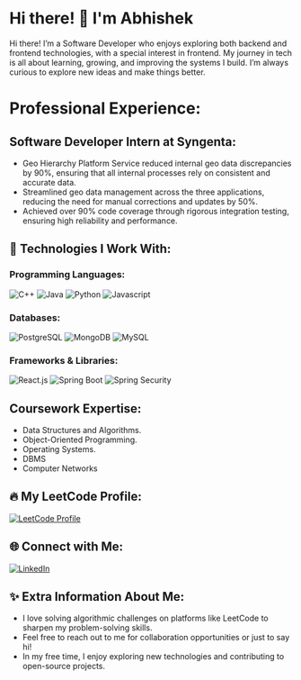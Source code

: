 # Hi there! 👋 I'm Abhishek

Hi there! I’m a Software Developer who enjoys exploring both backend and frontend technologies, with a special interest in frontend. My journey in tech is all about learning, growing, and improving the systems I build. I’m always curious to explore new ideas and make things better.

# Professional Experience:
## Software Developer Intern at Syngenta:
 - Geo Hierarchy Platform Service reduced internal geo data discrepancies by 90%, ensuring that all internal
processes rely on consistent and accurate data.
 - Streamlined geo data management across the three applications, reducing the need for manual corrections and
updates by 50%.
 - Achieved over 90% code coverage through rigorous integration testing, ensuring high reliability and
performance.

## 🚀 Technologies I Work With:

### Programming Languages:
![C++](https://img.shields.io/badge/C++-blue?logo=c%2B%2B)
![Java](https://img.shields.io/badge/Java-orange?logo=java)
![Python](https://img.shields.io/badge/Python-yellow?logo=python)
![Javascript](https://img.shields.io/badge/Javascript-red?logo=javascript)

### Databases:
![PostgreSQL](https://img.shields.io/badge/PostgreSQL-blue?logo=postgresql)
![MongoDB](https://img.shields.io/badge/MongoDB-green?logo=mongodb)
![MySQL](https://img.shields.io/badge/MySQL-blue?logo=mysql)

### Frameworks & Libraries:
![React.js](https://img.shields.io/badge/React.js-blue?logo=react)
![Spring Boot](https://img.shields.io/badge/Spring_Boot-lightgreen?logo=springboot)
![Spring Security](https://img.shields.io/badge/Spring_Security-green?logo=spring)

## Coursework Expertise: 
 - Data Structures and Algorithms.
 -  Object-Oriented Programming.
 -  Operating Systems.
 -  DBMS
 -  Computer Networks

## 🔥 My LeetCode Profile:

[![LeetCode Profile](https://img.shields.io/badge/Leetcode)](https://leetcode.com/u/ikharabhishek/)

## 🌐 Connect with Me:

[![LinkedIn](https://img.shields.io/badge/LinkedIn-Abhishek%20Ikhar-blue)](https://www.linkedin.com/in/abhishek-ikhar/)

## ✨ Extra Information About Me:

- I love solving algorithmic challenges on platforms like LeetCode to sharpen my problem-solving skills.
- Feel free to reach out to me for collaboration opportunities or just to say hi!
-  In my free time, I enjoy exploring new technologies and contributing to open-source projects.
